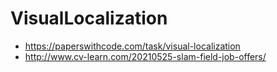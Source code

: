 # VisualLocalization

- https://paperswithcode.com/task/visual-localization
- http://www.cv-learn.com/20210525-slam-field-job-offers/
